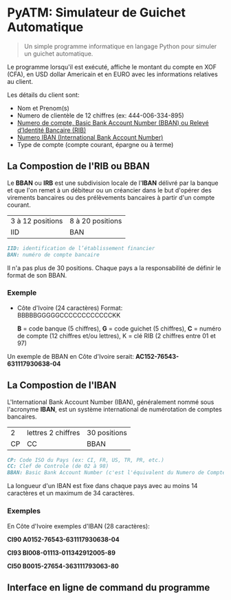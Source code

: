 # PyATM: Simulateur de Guichet Automatique 

> Un simple programme informatique en langage Python pour simuler un guichet automatique.


Le programme lorsqu'il est exécuté, affiche le montant du compte en XOF (CFA), en USD dollar Americain et en EURO 
avec les informations relatives au client.

Les détails du client sont:

- Nom et Prenom(s)
- Numero de clientèle de 12 chiffres (ex: 444-006-334-895)
- [Numero de compte, Basic Bank Account Number (BBAN) ou Relevé d’Identité Bancaire (RIB)](https://fr.wikipedia.org/wiki/Basic_Bank_Account_Number)
- [Numero IBAN (International Bank Account Number)](https://fr.wikipedia.org/wiki/International_Bank_Account_Number)
- Type de compte (compte courant, épargne ou à terme)

## La Compostion de l'RIB ou BBAN

Le **BBAN** ou **IRB** est une subdivision locale de l'**IBAN** délivré par la banque et que l'on remet à un débiteur ou un créancier dans le but d'opérer des virements bancaires ou des prélèvements bancaires à partir d'un compte courant.

<table>
  <tr>
    <td>3 à 12 positions</td> 
    <td>8 à 20 positions</td>
  </tr>
  <tr>
    <td>IID</td>
    <td>BAN</td>
  </tr>
</table>


```markdown
IID: identification de l’établissement financier
BAN: numéro de compte bancaire
```
Il n'a pas plus de 30 positions. Chaque pays a la responsabilité de définir le format de son BBAN.

### Exemple

- Côte d'Ivoire (24 caractères) Format: BBBBBGGGGGCCCCCCCCCCCCKK

  **B** = code banque (5 chiffres), **G** = code guichet (5 chiffres), **C** = numéro de compte (12 chiffres et/ou lettres), K = clé RIB (2 chiffres entre 01 et 97)

Un exemple de BBAN en Côte d'Ivoire serait: **AC152-76543-631117930638-04**

## La Compostion de l'IBAN

L'International Bank Account Number (IBAN), généralement nommé sous l'acronyme **IBAN**, est un système international de numérotation de comptes bancaires.

<table>
  <tr>
    <td>2</td> 
    <td>lettres	2 chiffres</td>
    <td>30 positions</td> 
  </tr>
  <tr>
    <td>CP</td>
    <td>CC</td>
    <td>BBAN</td>
  </tr>
</table>

```markdown 
CP: Code ISO du Pays (ex: CI, FR, US, TR, PR, etc.)
CC: Clef de Controle (de 02 à 98)
BBAN: Basic Bank Account Number (c'est l'équivalent du Numero de Compte ou RIB)
```
La longueur d'un IBAN est fixe dans chaque pays avec au moins 14 caractères et un maximum de 34 caractères.

### Exemples

En Côte d'Ivoire exemples d'IBAN (28 caractères):

**CI90 A0152-76543-631117930638-04**

**CI93 BI008-01113-011342912005-89**

**CI50 B0015-27654-363111793063-80**

## Interface en ligne de command du programme

